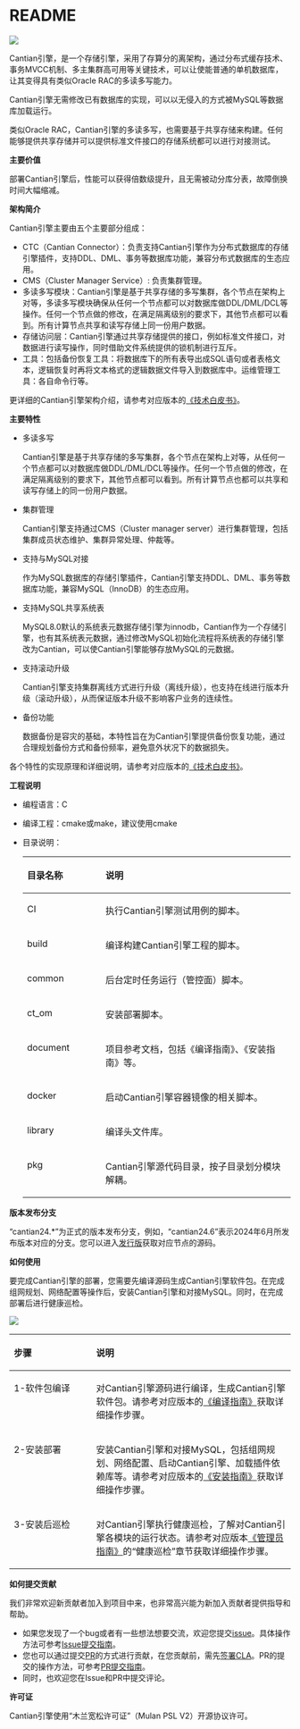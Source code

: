 # README<a name="ZH-CN_TOPIC_0000001963217182"></a>

![](figures/zh-cn_image_0000001999699041.png)

Cantian引擎，是一个存储引擎，采用了存算分的离架构，通过分布式缓存技术、事务MVCC机制、多主集群高可用等关键技术，可以让使能普通的单机数据库，让其变得具有类似Oracle RAC的多读多写能力。

Cantian引擎无需修改已有数据库的实现，可以以无侵入的方式被MySQL等数据库加载运行。

类似Oracle RAC，Cantian引擎的多读多写，也需要基于共享存储来构建。任何能够提供共享存储并可以提供标准文件接口的存储系统都可以进行对接测试。

**主要价值<a name="section95698263517"></a>**

部署Cantian引擎后，性能可以获得倍数级提升，且无需被动分库分表，故障倒换时间大幅缩减。

**架构简介<a name="section11823171812167"></a>**

Cantian引擎主要由五个主要部分组成：

-   CTC（Cantian Connector）：负责支持Cantian引擎作为分布式数据库的存储引擎插件，支持DDL、DML、事务等数据库功能，兼容分布式数据库的生态应用。
-   CMS（Cluster Manager Service）: 负责集群管理。
-   多读多写模块：Cantian引擎是基于共享存储的多写集群，各个节点在架构上对等，多读多写模块确保从任何一个节点都可以对数据库做DDL/DML/DCL等操作。任何一个节点做的修改，在满足隔离级别的要求下，其他节点都可以看到。所有计算节点共享和读写存储上同一份用户数据。
-   存储访问层：Cantian引擎通过共享存储提供的接口，例如标准文件接口，对数据进行读写操作，同时借助文件系统提供的锁机制进行互斥。
-   工具：包括备份恢复工具：将数据库下的所有表导出成SQL语句或者表格文本，逻辑恢复时再将文本格式的逻辑数据文件导入到数据库中。运维管理工具：各自命令行等。

更详细的Cantian引擎架构介绍，请参考对应版本的[《技术白皮书》](https://gitee.com/openeuler/cantian/tree/master/documents)。

**主要特性<a name="section186081955174817"></a>**

-   多读多写

    Cantian引擎是基于共享存储的多写集群，各个节点在架构上对等，从任何一个节点都可以对数据库做DDL/DML/DCL等操作。任何一个节点做的修改，在满足隔离级别的要求下，其他节点都可以看到。所有计算节点也都可以共享和读写存储上的同一份用户数据。

-   集群管理

    Cantian引擎支持通过CMS（Cluster manager server）进行集群管理，包括集群成员状态维护、集群异常处理、仲裁等。

-   支持与MySQL对接

    作为MySQL数据库的存储引擎插件，Cantian引擎支持DDL、DML、事务等数据库功能，兼容MySQL（InnoDB）的生态应用。

-   支持MySQL共享系统表

    MySQL8.0默认的系统表元数据存储引擎为innodb，Cantian作为一个存储引擎，也有其系统表元数据，通过修改MySQL初始化流程将系统表的存储引擎改为Cantian，可以使Cantian引擎能够存放MySQL的元数据。

-   支持滚动升级

    Cantian引擎支持集群离线方式进行升级（离线升级），也支持在线进行版本升级（滚动升级），从而保证版本升级不影响客户业务的连续性。

-   备份功能

    数据备份是容灾的基础，本特性旨在为Cantian引擎提供备份恢复功能，通过合理规划备份方式和备份频率，避免意外状况下的数据损失。

各个特性的实现原理和详细说明，请参考对应版本的[《技术白皮书》](https://gitee.com/openeuler/cantian/tree/master/documents)。

**工程说明<a name="section1990572616234"></a>**

-   编程语言：C
-   编译工程：cmake或make，建议使用cmake
-   目录说明：

    <a name="zh-cn_topic_0000001570546425_table12447637174618"></a>
    <table><thead align="left"><tr id="zh-cn_topic_0000001570546425_row12448437114615"><th class="cellrowborder" valign="top" width="29.25%" id="mcps1.1.3.1.1"><p id="zh-cn_topic_0000001570546425_p6163124154816"><a name="zh-cn_topic_0000001570546425_p6163124154816"></a><a name="zh-cn_topic_0000001570546425_p6163124154816"></a>目录名称</p>
    </th>
    <th class="cellrowborder" valign="top" width="70.75%" id="mcps1.1.3.1.2"><p id="zh-cn_topic_0000001570546425_p715135711588"><a name="zh-cn_topic_0000001570546425_p715135711588"></a><a name="zh-cn_topic_0000001570546425_p715135711588"></a>说明</p>
    </th>
    </tr>
    </thead>
    <tbody><tr id="zh-cn_topic_0000001570546425_row10766533194814"><td class="cellrowborder" valign="top" width="29.25%" headers="mcps1.1.3.1.1 "><p id="zh-cn_topic_0000001570546425_p14190154554814"><a name="zh-cn_topic_0000001570546425_p14190154554814"></a><a name="zh-cn_topic_0000001570546425_p14190154554814"></a>CI</p>
    </td>
    <td class="cellrowborder" valign="top" width="70.75%" headers="mcps1.1.3.1.2 "><p id="p92301231105011"><a name="p92301231105011"></a><a name="p92301231105011"></a>执行Cantian引擎测试用例的脚本。</p>
    </td>
    </tr>
    <tr id="zh-cn_topic_0000001570546425_row444883724619"><td class="cellrowborder" valign="top" width="29.25%" headers="mcps1.1.3.1.1 "><p id="zh-cn_topic_0000001570546425_p91902451481"><a name="zh-cn_topic_0000001570546425_p91902451481"></a><a name="zh-cn_topic_0000001570546425_p91902451481"></a>build</p>
    </td>
    <td class="cellrowborder" valign="top" width="70.75%" headers="mcps1.1.3.1.2 "><p id="p1065863514507"><a name="p1065863514507"></a><a name="p1065863514507"></a>编译构建Cantian引擎工程的脚本。</p>
    </td>
    </tr>
    <tr id="zh-cn_topic_0000001570546425_row1444983711469"><td class="cellrowborder" valign="top" width="29.25%" headers="mcps1.1.3.1.1 "><p id="zh-cn_topic_0000001570546425_p0190845144811"><a name="zh-cn_topic_0000001570546425_p0190845144811"></a><a name="zh-cn_topic_0000001570546425_p0190845144811"></a>common</p>
    </td>
    <td class="cellrowborder" valign="top" width="70.75%" headers="mcps1.1.3.1.2 "><p id="zh-cn_topic_0000001570546425_p16190144594812"><a name="zh-cn_topic_0000001570546425_p16190144594812"></a><a name="zh-cn_topic_0000001570546425_p16190144594812"></a>后台定时任务运行（管控面）脚本。</p>
    </td>
    </tr>
    <tr id="zh-cn_topic_0000001570546425_row8449143713463"><td class="cellrowborder" valign="top" width="29.25%" headers="mcps1.1.3.1.1 "><p id="zh-cn_topic_0000001570546425_p1819144514815"><a name="zh-cn_topic_0000001570546425_p1819144514815"></a><a name="zh-cn_topic_0000001570546425_p1819144514815"></a>ct_om</p>
    </td>
    <td class="cellrowborder" valign="top" width="70.75%" headers="mcps1.1.3.1.2 "><p id="zh-cn_topic_0000001570546425_p1819114514812"><a name="zh-cn_topic_0000001570546425_p1819114514812"></a><a name="zh-cn_topic_0000001570546425_p1819114514812"></a>安装部署脚本。</p>
    </td>
    </tr>
    <tr id="row334613520509"><td class="cellrowborder" valign="top" width="29.25%" headers="mcps1.1.3.1.1 "><p id="p534625225014"><a name="p534625225014"></a><a name="p534625225014"></a>document</p>
    </td>
    <td class="cellrowborder" valign="top" width="70.75%" headers="mcps1.1.3.1.2 "><p id="p123469527502"><a name="p123469527502"></a><a name="p123469527502"></a>项目参考文档，包括《编译指南》、《安装指南》等。</p>
    </td>
    </tr>
    <tr id="row2034725295016"><td class="cellrowborder" valign="top" width="29.25%" headers="mcps1.1.3.1.1 "><p id="p23471252135015"><a name="p23471252135015"></a><a name="p23471252135015"></a>docker</p>
    </td>
    <td class="cellrowborder" valign="top" width="70.75%" headers="mcps1.1.3.1.2 "><p id="p73472523502"><a name="p73472523502"></a><a name="p73472523502"></a>启动Cantian引擎容器镜像的相关脚本。</p>
    </td>
    </tr>
    <tr id="row7347155285012"><td class="cellrowborder" valign="top" width="29.25%" headers="mcps1.1.3.1.1 "><p id="p4347352145018"><a name="p4347352145018"></a><a name="p4347352145018"></a>library</p>
    </td>
    <td class="cellrowborder" valign="top" width="70.75%" headers="mcps1.1.3.1.2 "><p id="p1034725205012"><a name="p1034725205012"></a><a name="p1034725205012"></a>编译头文件库。</p>
    </td>
    </tr>
    <tr id="row1534718520507"><td class="cellrowborder" valign="top" width="29.25%" headers="mcps1.1.3.1.1 "><p id="p7347105216502"><a name="p7347105216502"></a><a name="p7347105216502"></a>pkg</p>
    </td>
    <td class="cellrowborder" valign="top" width="70.75%" headers="mcps1.1.3.1.2 "><p id="p93471452125013"><a name="p93471452125013"></a><a name="p93471452125013"></a>Cantian引擎源代码目录，按子目录划分模块解耦。</p>
    </td>
    </tr>
    </tbody>
    </table>

**版本发布分支<a name="section143991551144518"></a>**

“cantian24.\*”为正式的版本发布分支，例如，“cantian24.6”表示2024年6月所发布版本对应的分支。您可以进入[发行版](https://gitee.com/openeuler/cantian/releases)获取对应节点的源码。

**如何使用<a name="section557582771513"></a>**

要完成Cantian引擎的部署，您需要先编译源码生成Cantian引擎软件包。在完成组网规划、网络配置等操作后，安装Cantian引擎和对接MySQL。同时，在完成部署后进行健康巡检。

![](figures/240117144514553.png)

<a name="table125761327131511"></a>
<table><thead align="left"><tr id="row65767273154"><th class="cellrowborder" valign="top" width="29.25%" id="mcps1.1.3.1.1"><p id="p1820118256205"><a name="p1820118256205"></a><a name="p1820118256205"></a>步骤</p>
</th>
<th class="cellrowborder" valign="top" width="70.75%" id="mcps1.1.3.1.2"><p id="p105767277151"><a name="p105767277151"></a><a name="p105767277151"></a>说明</p>
</th>
</tr>
</thead>
<tbody><tr id="row105761227191514"><td class="cellrowborder" valign="top" width="29.25%" headers="mcps1.1.3.1.1 "><p id="p8961441172011"><a name="p8961441172011"></a><a name="p8961441172011"></a>1-软件包编译</p>
</td>
<td class="cellrowborder" valign="top" width="70.75%" headers="mcps1.1.3.1.2 "><p id="p1557612715153"><a name="p1557612715153"></a><a name="p1557612715153"></a><span id="text595572692618"><a name="text595572692618"></a><a name="text595572692618"></a>对<span id="text01851227102611"><a name="text01851227102611"></a><a name="text01851227102611"></a>Cantian引擎</span></span>源码进行编译，生成<span id="text1751493872612"><a name="text1751493872612"></a><a name="text1751493872612"></a>Cantian引擎</span>软件包。请参考对应版本的<a href="https://gitee.com/openeuler/cantian/tree/master/documents" target="_blank" rel="noopener noreferrer">《编译指南》</a>获取详细操作步骤。</p>
</td>
</tr>
<tr id="row357611276152"><td class="cellrowborder" valign="top" width="29.25%" headers="mcps1.1.3.1.1 "><p id="p1795141182013"><a name="p1795141182013"></a><a name="p1795141182013"></a>2-安装部署</p>
</td>
<td class="cellrowborder" valign="top" width="70.75%" headers="mcps1.1.3.1.2 "><p id="p35761273153"><a name="p35761273153"></a><a name="p35761273153"></a>安装<span id="text55951228103410"><a name="text55951228103410"></a><a name="text55951228103410"></a><span id="text11595192823419"><a name="text11595192823419"></a><a name="text11595192823419"></a>Cantian引擎</span></span>和对接MySQL，包括组网规划、网络配置、启动<span id="text1376892863911"><a name="text1376892863911"></a><a name="text1376892863911"></a>Cantian引擎</span>、加载插件依赖库等。请参考对应版本的<a href="https://gitee.com/openeuler/cantian/tree/master/documents" target="_blank" rel="noopener noreferrer">《安装指南》</a>获取详细操作步骤。</p>
</td>
</tr>
<tr id="row1757662715156"><td class="cellrowborder" valign="top" width="29.25%" headers="mcps1.1.3.1.1 "><p id="p795841172016"><a name="p795841172016"></a><a name="p795841172016"></a>3-安装后巡检</p>
</td>
<td class="cellrowborder" valign="top" width="70.75%" headers="mcps1.1.3.1.2 "><p id="p19576122713159"><a name="p19576122713159"></a><a name="p19576122713159"></a><span id="zh-cn_topic_0000001788626252_text536719475317"><a name="zh-cn_topic_0000001788626252_text536719475317"></a><a name="zh-cn_topic_0000001788626252_text536719475317"></a><span id="text158171389551"><a name="text158171389551"></a><a name="text158171389551"></a>对<span id="text681710817550"><a name="text681710817550"></a><a name="text681710817550"></a>Cantian引擎</span></span></span>执行健康巡检，了解<span id="text551911910552"><a name="text551911910552"></a><a name="text551911910552"></a>对<span id="text18519719165519"><a name="text18519719165519"></a><a name="text18519719165519"></a>Cantian引擎</span></span>各模块的运行状态。请参考对应版本<a href="https://gitee.com/openeuler/cantian/tree/master/documents" target="_blank" rel="noopener noreferrer">《管理员指南》</a>的“健康巡检”章节获取详细操作步骤。</p>
</td>
</tr>
</tbody>
</table>

**如何提交贡献<a name="section99213112171"></a>**

我们非常欢迎新贡献者加入到项目中来，也非常高兴能为新加入贡献者提供指导和帮助。

-   如果您发现了一个bug或者有一些想法想要交流，欢迎您提交[issue](https://gitee.com/openeuler/cantian/issues)。具体操作方法可参考[Issue提交指南](https://gitee.com/openeuler/community/blob/master/zh/contributors/issue-submit.md)。
-   您也可以通过提交[PR](https://gitee.com/openeuler/cantian/pulls)的方式进行贡献，在您贡献前，需先[签署CLA](https://clasign.osinfra.cn/sign/gitee_openeuler-1611298811283968340)。PR的提交的操作方法，可参考[PR提交指南](https://gitee.com/openeuler/community/blob/master/zh/contributors/pull-request.md)。
-   同时，也欢迎您在Issue和PR中提交评论。

**许可证<a name="section1668615316467"></a>**

Cantian引擎使用“木兰宽松许可证”（Mulan PSL V2）开源协议许可。

